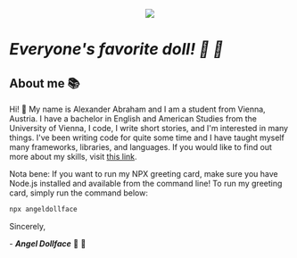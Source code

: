 <p align="center">
 <img src="https://angeldollface.art/doll-cdn/images/site/banner/kawaii.png"/>
</p>

# ***Everyone's favorite doll! :dolls: :ribbon:***

## About me :books:

Hi! :wave: My name is Alexander Abraham and I am a student from Vienna, Austria. I have a bachelor in English and American Studies from the University of Vienna, I code, I write short stories, and I'm interested in many things. I've been writing code for quite some time and I have taught myself many frameworks, libraries, and languages. If you would like to find out more about my skills, visit [this link](https://angeldollface.art).

Nota bene: If you want to run my NPX greeting card, make sure you have Node.js installed and available from the command line!
To run my greeting card, simply run the command below:

```bash
npx angeldollface
```

Sincerely,

\- ***Angel Dollface*** :dolls: :ribbon:
